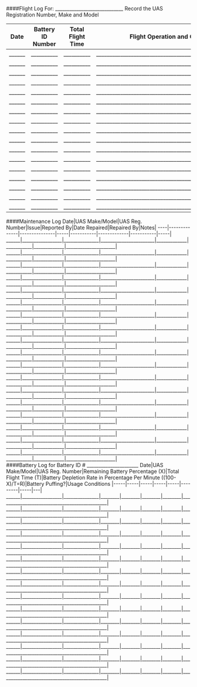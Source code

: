 ####Flight Log For: _____________________________
Record the UAS Registration Number, Make and Model

Date|Battery ID Number|Total Flight Time|Flight Operation and Conditions Notes|----|-----------------|-----------------|-------------------------------------|______|__________|__________|__________________________________________________________________|______|__________|__________|__________________________________________________________________|______|__________|__________|__________________________________________________________________|
______|__________|__________|__________________________________________________________________|
______|__________|__________|__________________________________________________________________|
______|__________|__________|__________________________________________________________________|
______|__________|__________|__________________________________________________________________|
______|__________|__________|__________________________________________________________________|
______|__________|__________|__________________________________________________________________|
______|__________|__________|__________________________________________________________________|
______|__________|__________|__________________________________________________________________|
______|__________|__________|__________________________________________________________________|
______|__________|__________|__________________________________________________________________|
______|__________|__________|__________________________________________________________________|
______|__________|__________|__________________________________________________________________|
______|__________|__________|__________________________________________________________________|
______|__________|__________|__________________________________________________________________|
<div style="page-break-after: always;"></div>
####Maintenance Log
Date|UAS Make/Model|UAS Reg. Number|Issue|Reported By|Date Repaired|Repaired By|Notes|----|--------------|---------------|-----|-----------|-------------|-----------|-----|______|_________________|_______________|_______________________|_____________|___________|_____________|_____________________|
______|_________________|_______________|_______________________|_____________|___________|_____________|_____________________|
______|_________________|_______________|_______________________|_____________|___________|_____________|_____________________|
______|_________________|_______________|_______________________|_____________|___________|_____________|_____________________|
______|_________________|_______________|_______________________|_____________|___________|_____________|_____________________|
______|_________________|_______________|_______________________|_____________|___________|_____________|_____________________|
______|_________________|_______________|_______________________|_____________|___________|_____________|_____________________|
______|_________________|_______________|_______________________|_____________|___________|_____________|_____________________|
______|_________________|_______________|_______________________|_____________|___________|_____________|_____________________|
______|_________________|_______________|_______________________|_____________|___________|_____________|_____________________|
______|_________________|_______________|_______________________|_____________|___________|_____________|_____________________|
______|_________________|_______________|_______________________|_____________|___________|_____________|_____________________|
______|_________________|_______________|_______________________|_____________|___________|_____________|_____________________|
______|_________________|_______________|_______________________|_____________|___________|_____________|_____________________|
______|_________________|_______________|_______________________|_____________|___________|_____________|_____________________|
______|_________________|_______________|_______________________|_____________|___________|_____________|_____________________|
______|_________________|_______________|_______________________|_____________|___________|_____________|_____________________|
______|_________________|_______________|_______________________|_____________|___________|_____________|_____________________|<div style="page-break-after: always;"></div>
####Battery Log for Battery ID # ______________________
Date|UAS Make/Model|UAS Reg. Number|Remaining Battery Percentage (X)|Total Flight Time (T)|Battery Depletion Rate in Percentage Per Minute ((100-X)/T=R)|Battery Puffing?|Usage Conditions
|-----|-----|-----|-----|-----|---------|-----|---|______|_________________|_______________|________|________|________|________|______________________________________________|
______|_________________|_______________|________|________|________|________|______________________________________________|
______|_________________|_______________|________|________|________|________|______________________________________________|
______|_________________|_______________|________|________|________|________|______________________________________________|
______|_________________|_______________|________|________|________|________|______________________________________________|
______|_________________|_______________|________|________|________|________|______________________________________________|
______|_________________|_______________|________|________|________|________|______________________________________________|
______|_________________|_______________|________|________|________|________|______________________________________________|
______|_________________|_______________|________|________|________|________|______________________________________________|
______|_________________|_______________|________|________|________|________|______________________________________________|
______|_________________|_______________|________|________|________|________|______________________________________________|
______|_________________|_______________|________|________|________|________|______________________________________________|
______|_________________|_______________|________|________|________|________|______________________________________________|______|_________________|_______________|________|________|________|________|______________________________________________|
______|_________________|_______________|________|________|________|________|______________________________________________|




